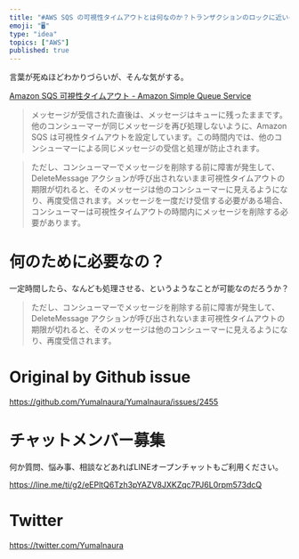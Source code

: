```yaml
---
title: "#AWS SQS の可視性タイムアウトとは何なのか？トランザクションのロックに近いイメージなのかもしれない。"
emoji: "🖥"
type: "idea"
topics: ["AWS"]
published: true
---
```


言葉が死ぬほどわかりづらいが、そんな気がする。

[Amazon SQS 可視性タイムアウト - Amazon Simple Queue Service](https://docs.aws.amazon.com/ja_jp/AWSSimpleQueueService/latest/SQSDeveloperGuide/sqs-visibility-timeout.html)

>メッセージが受信された直後は、メッセージはキューに残ったままです。他のコンシューマーが同じメッセージを再び処理しないように、Amazon SQS は可視性タイムアウトを設定しています。この時間内では、他のコンシューマーによる同じメッセージの受信と処理が防止されます。

>ただし、コンシューマーでメッセージを削除する前に障害が発生して、DeleteMessage アクションが呼び出されないまま可視性タイムアウトの期限が切れると、そのメッセージは他のコンシューマーに見えるようになり、再度受信されます。メッセージを一度だけ受信する必要がある場合、コンシューマーは可視性タイムアウトの時間内にメッセージを削除する必要があります。

# 何のために必要なの？

一定時間したら、なんども処理させる、というようなことが可能なのだろうか？

>ただし、コンシューマーでメッセージを削除する前に障害が発生して、DeleteMessage アクションが呼び出されないまま可視性タイムアウトの期限が切れると、そのメッセージは他のコンシューマーに見えるようになり、再度受信されます。

# Original by Github issue

https://github.com/YumaInaura/YumaInaura/issues/2455








<!-- Update From Qiita API -->

# チャットメンバー募集


何か質問、悩み事、相談などあればLINEオープンチャットもご利用ください。

https://line.me/ti/g2/eEPltQ6Tzh3pYAZV8JXKZqc7PJ6L0rpm573dcQ





# Twitter


https://twitter.com/YumaInaura


<!-- Update From Qiita API -->


